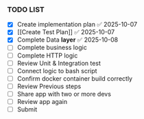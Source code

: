 ### TODO LIST
- [x] Create implementation plan ✅ 2025-10-07
- [x] [[Create Test Plan]] ✅ 2025-10-07
- [x] Complete Data **layer** ✅ 2025-10-08
- [ ] Complete business logic
- [ ] Complete HTTP logic 
- [ ] Review Unit & Integration test 
- [ ] Connect logic to bash script 
- [ ] Confirm docker container build correctly 
- [ ] Review Previous steps 
- [ ] Share app with two or more devs 
- [ ] Review app again 
- [ ] Submit 